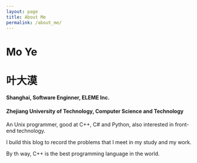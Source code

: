 ```yaml
---
layout: page
title: About Me
permalink: /about_me/
---
```


# Mo Ye

# 叶大漠

#### Shanghai, Software Enginner, ELEME Inc.

#### Zhejiang University of Technology, Computer Science and Technology

An Unix programmer, good at C++, C# and Python,
also interested in front-end technology.

I build this blog to record the problems
that I meet in my study and my work.

By th way, C++ is the best programming language in the world.
